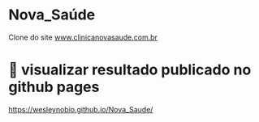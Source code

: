 # Nova_Saúde
Clone do site www.clinicanovasaude.com.br

# 🚀 visualizar resultado publicado no github pages
https://wesleynobio.github.io/Nova_Saude/
